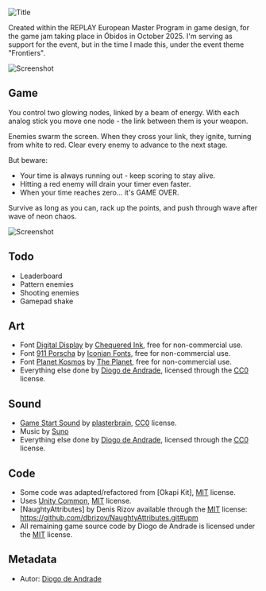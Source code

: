 ![Title](Screenshots/banner.png)

Created within the REPLAY European Master Program in game design, for the game jam taking place in Óbidos in October 2025. I'm serving as support for the event, but in the time I made this, under the event theme "Frontiers". 

![Screenshot](Screenshots/screen04.png)

## Game

You control two glowing nodes, linked by a beam of energy. With each analog stick you move one node - the link between them is your weapon.

Enemies swarm the screen. When they cross your link, they ignite, turning from white to red. Clear every enemy to advance to the next stage.

But beware:
* Your time is always running out - keep scoring to stay alive.
* Hitting a red enemy will drain your timer even faster.
* When your time reaches zero... it's GAME OVER.

Survive as long as you can, rack up the points, and push through wave after wave of neon chaos.

![Screenshot](Screenshots/screen02.png)

## Todo

* Leaderboard
* Pattern enemies
* Shooting enemies
* Gamepad shake

## Art

- Font [Digital Display](https://www.dafont.com/pt/digital-display.font) by [Chequered Ink](https://chequered.ink/), free for non-commercial use.
- Font [911 Porscha](https://www.dafont.com/pt/911porscha.font) by [Iconian Fonts](http://www.iconian.com/), free for non-commercial use.
- Font [Planet Kosmos](https://www.dafont.com/pt/planet-kosmos.font) by [The Planet](http://www.planet.dk/), free for non-commercial use.
- Everything else done by [Diogo de Andrade], licensed through the [CC0] license.

## Sound

- [Game Start Sound](https://freesound.org/people/plasterbrain/sounds/243020/) by [plasterbrain](https://freesound.org/people/plasterbrain/), [CC0] license.
- Music by [Suno](https://suno.com/)
- Everything else done by [Diogo de Andrade], licensed through the [CC0] license.

## Code

- Some code was adapted/refactored from [Okapi Kit], [MIT] license.
- Uses [Unity Common], [MIT] license.
- [NaughtyAttributes] by Denis Rizov available through the [MIT] license: https://github.com/dbrizov/NaughtyAttributes.git#upm
- All remaining game source code by Diogo de Andrade is licensed under the [MIT] license.

## Metadata

- Autor: [Diogo de Andrade]

[Diogo de Andrade]:https://github.com/DiogoDeAndrade
[CC0]:https://creativecommons.org/publicdomain/zero/1.0/
[CC-BY 3.0]:https://creativecommons.org/licenses/by/3.0/
[CC-BY-NC 3.0]:https://creativecommons.org/licenses/by-nc/3.0/
[CC-BY-SA 4.0]:http://creativecommons.org/licenses/by-sa/4.0/
[CC-BY 4.0]:https://creativecommons.org/licenses/by/4.0/
[CC-BY-NC 4.0]:https://creativecommons.org/licenses/by-nc/4.0/
[OkapiKit]:https://github.com/VideojogosLusofona/OkapiKit
[Unity Common]:https://github.com/DiogoDeAndrade/UnityCommon
[MIT]:LICENSE
